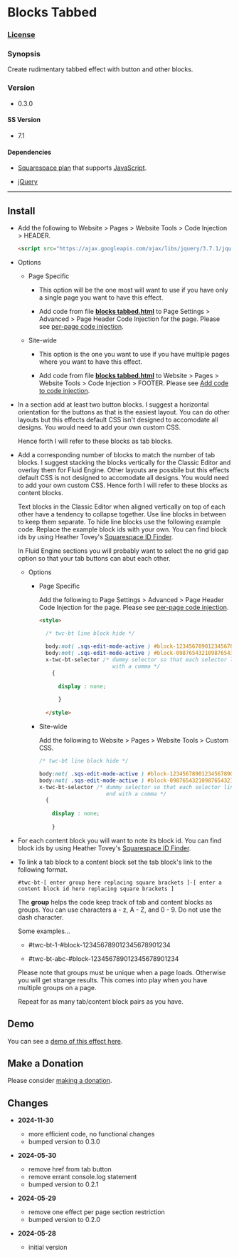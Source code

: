 # Blocks Tabbed

### [License][1]

### Synopsis

Create rudimentary tabbed effect with button and other blocks.

### Version

 * 0.3.0

#### SS Version

  * 7.1
  
#### Dependencies

  * [Squarespace plan][2] that supports [JavaScript][3].

  * [jQuery][4]

---

## Install

* Add the following to Website > Pages > Website Tools > Code Injection >
  HEADER.
  
  ```html
  <script src="https://ajax.googleapis.com/ajax/libs/jquery/3.7.1/jquery.min.js"></script>
  ```
  
* Options

  * Page Specific
  
    * This option will be the one most will want to use if you have only a
      single page you want to have this effect.
      
    * Add code from file **[blocks tabbed.html][5]** to Page Settings >
      Advanced > Page Header Code Injection for the page. Please see [per-page
      code injection][6].
      
  * Site-wide
  
    * This option is the one you want to use if you have multiple pages where
      you want to have this effect.
      
    * Add code from file **[blocks tabbed.html][5]** to Website > Pages >
      Website Tools > Code Injection > FOOTER. Please see [Add code to code
      injection][7].

* In a section add at least two button blocks. I suggest a horizontal
  orientation for the buttons as that is the easiest layout. You can do other
  layouts but this effects default CSS isn't designed to accomodate all designs.
  You would need to add your own custom CSS.
  
  Hence forth I will refer to these blocks as tab blocks.

* Add a corresponding number of blocks to match the number of tab blocks. I
  suggest stacking the blocks vertically for the Classic Editor and overlay them
  for Fluid Engine. Other layouts are possbile but this effects default CSS
  is not designed to accomodate all designs. You would need to add your own
  custom CSS. Hence forth I will refer to these blocks as content blocks.
  
  Text blocks in the Classic Editor when aligned vertically on top of each other
  have a tendency to collapse together. Use line blocks in between to keep them
  separate. To hide line blocks use the following example code. Replace the
  example block ids with your own. You can find block ids by using Heather
  Tovey's [Squarespace ID Finder][8].
  
  In Fluid Engine sections you will probably want to select the no grid gap
  option so that your tab buttons can abut each other.
  
  * Options
  
    * Page Specific
    
      Add the following to Page Settings > Advanced > Page Header Code Injection
      for the page. Please see [per-page code injection][6].
    
      ```html
      <style>
      
        /* twc-bt line block hide */
        
        body:not( .sqs-edit-mode-active ) #block-123456789012345678901234,
        body:not( .sqs-edit-mode-active ) #block-098765432109876543210987,
        x-twc-bt-selector /* dummy selector so that each selector line above can end
                             with a comma */
          {
          
            display : none;
            
            }
            
        </style>
      ```
      
    * Site-wide
    
      Add the following to Website > Pages > Website Tools > Custom CSS.
      
      ```css
      /* twc-bt line block hide */
      
      body:not( .sqs-edit-mode-active ) #block-123456789012345678901234,
      body:not( .sqs-edit-mode-active ) #block-098765432109876543210987,
      x-twc-bt-selector /* dummy selector so that each selector line above can
                           end with a comma */
        {
        
          display : none;
          
          }
      ```

* For each content block you will want to note its block id. You can find block
  ids by using Heather Tovey's [Squarespace ID Finder][8].
  
* To link a tab block to a content block set the tab block's link to the
  following format.
  
  ```text
  #twc-bt-[ enter group here replacing square brackets ]-[ enter a content block id here replacing square brackets ]
  ```
  
  The **group** helps the code keep track of tab and content blocks as groups.
  You can use characters a - z, A - Z, and 0 - 9. Do not use the dash character.
  
  Some examples...
  
    * #twc-bt-1-#block-123456789012345678901234
    
    * #twc-bt-abc-#block-123456789012345678901234
    
  Please note that groups must be unique when a page loads. Otherwise you will
  get strange results. This comes into play when you have multiple groups on a
  page.
  
  Repeat for as many tab/content block pairs as you have.

## Demo

You can see a [demo of this effect here][9].

## Make a Donation

Please consider [making a donation][10].

## Changes

* **2024-11-30**

  * more efficient code, no functional changes
  * bumped version to 0.3.0
  
* **2024-05-30**

  * remove href from tab button
  * remove errant console.log statement
  * bumped version to 0.2.1
  
* **2024-05-29**

  * remove one effect per page section restriction
  * bumped version to 0.2.0
  
* **2024-05-28**

  * initial version

[1]: https://github.com/tomsWebConsulting/twcsl/blob/main/LICENSE.txt#L1
[2]: https://www.squarespace.com/pricing
[3]: https://en.wikipedia.org/wiki/JavaScript
[4]: https://jquery.com/
[5]: blocks%20tabbed.html#L1
[6]: https://support.squarespace.com/hc/en-us/articles/205815908-Using-code-injection#toc-per-page-code-injection
[7]: https://support.squarespace.com/hc/en-us/articles/205815908-Using-code-injection#toc-add-code-to-code-injection
[9]: https://toms-web-consulting-demos.squarespace.com/blocks-tabbed?password=twcdemos
[8]: https://www.heathertovey.com/squarespace-id-finder/
[10]: https://github.com/tomsWebConsulting/twcsl#make-a-donation
